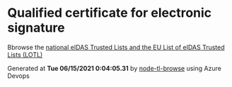 # Qualified certificate for electronic signature 
 Bbrowse the [national eIDAS Trusted Lists and the EU List of eIDAS Trusted Lists (LOTL)](https://webgate.ec.europa.eu/tl-browser/#/) 
 
 
Generated at **Tue 06/15/2021  0:04:05.31** by [node-tl-browse](https://github.com/ymedlop/node-tl-browser) using Azure Devops 
